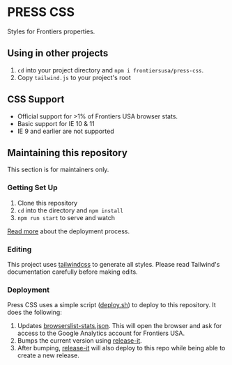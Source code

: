 # PRESS CSS

Styles for Frontiers properties.

## Using in other projects

1. `cd` into your project directory and `npm i frontiersusa/press-css`.
2. Copy `tailwind.js` to your project's root

## CSS Support

- Official support for >1% of Frontiers USA browser stats.
- Basic support for IE 10 & 11
- IE 9 and earlier are not supported

## Maintaining this repository

This section is for maintainers only.

### Getting Set Up

1. Clone this repository
2. `cd` into the directory and `npm install`
3. `npm run start` to serve and watch

[Read more](#deployment) about the deployment process.

### Editing

This project uses [tailwindcss](https://github.com/tailwindcss/tailwindcss) to generate all styles. Please read Tailwind's documentation carefully before making edits.

### Deployment

Press CSS uses a simple script ([deploy.sh](https://github.com/frontiersusa/press-css/blob/master/deploy.sh)) to deploy to this repository. It does the following:

1. Updates [browserslist-stats.json](https://github.com/frontiersusa/press-css/blob/master/browserslist-stats.json). This will open the browser and ask for access to the Google Analytics account for Frontiers USA.
2. Bumps the current version using [release-it](https://github.com/webpro/release-it#readme).
3. After bumping, [release-it](https://github.com/webpro/release-it#readme) will also deploy to this repo while being able to create a new release.
